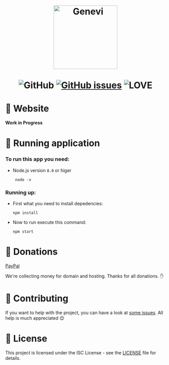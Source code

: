 <p align="center">
  <h1 align="center">
    <img src="https://cdn-images-1.medium.com/max/1200/1*6kK9j74vyOmXYm1gN6ARhQ.png" width="200px" alt="Genevi"/><br/><br/>
     <img src="https://img.shields.io/github/license/SerekKiri/genevi.svg?style=for-the-badge" alt="GitHub"/>
     <a href="https://github.com/guildspeak/guildspeak-app/issues"><img src="https://img.shields.io/github/issues/SerekKiri/genevi.svg?style=for-the-badge" alt="GitHub issues" /></a>
     <img src="https://img.shields.io/badge/Built%20with-%E2%9D%A4%20LOVE-red.svg?longCache=true&amp;style=for-the-badge" alt="LOVE" />
  </h1>
</p>

# :page_facing_up: Website

__Work in Progress__

# :runner: Running application

### To run this app you need:
 - Node.js version ``8.0`` or higer

    ```
     node -v
    ```
### Running up:
- First what you need to install depedencies:
    ```
    npm install
    ```

- Now to run execute this command:
    ```
    npm start
    ```
# :money_with_wings: Donations

[PayPal](https://www.paypal.me/kiritito)

We're collecting money for domain and hosting. Thanks for all donations. :hand:

# :clap: Contributing
If you want to help with the project, you can have a look at [some issues](https://github.com/SerekKiri/genevi/issues). All help is much appreciated :blush:

# :scroll: License

This project is licensed under the ISC License - see the [LICENSE](LICENSE) file for details.